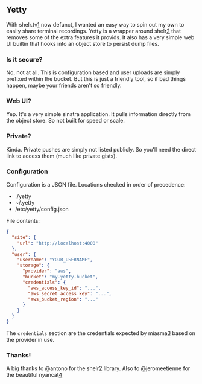 ## Yetty

With shelr.tv[1] now defunct, I wanted an easy way to spin out
my own to easily share terminal recordings. Yetty is a wrapper
around shelr[2] that removes some of the extra features it
provids. It also has a very simple web UI builtin that hooks into
an object store to persist dump files.

### Is it secure?

No, not at all. This is configuration based and user uploads are
simply prefixed within the bucket. But this is just a friendly
tool, so if bad things happen, maybe your friends aren't so friendly.

### Web UI?

Yep. It's a very simple sinatra application. It pulls information
directly from the object store. So not built for speed or scale.

### Private?

Kinda. Private pushes are simply not listed publicly. So you'll need
the direct link to access them (much like private gists).

### Configuration

Configuration is a JSON file. Locations checked in order of precedence:

* ./yetty
* ~/.yetty
* /etc/yetty/config.json

File contents:

```json
{
  "site": {
    "url": "http://localhost:4000"
  },
  "user": {
    "username": "YOUR_USERNAME",
    "storage": {
      "provider": "aws",
      "bucket": "my-yetty-bucket",
      "credentials": {
        "aws_access_key_id": "...",
        "aws_secret_access_key": "...",
        "aws_bucket_region": "..."
      }
    }
  }
}
```

The `credentials` section are the credentials expected
by miasma[3] based on the provider in use.

### Thanks!

A big thanks to @antono for the shelr[2] library. Also
to @jeromeetienne for the beautiful nyancat[4]

[1]: https://github.com/antono/shelr.tv "record you shell and publish it"
[2]: https://github.com/antono/shelr "Console screencasting tool"
[3]: https://github.com/chrisroberts/miasma "Cloud modeling library"
[4]: https://github.com/jeromeetienne/threex.nyancat "three.js extension to make nyancat"